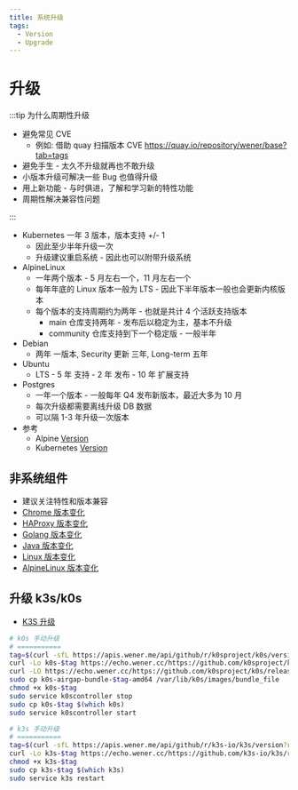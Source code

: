 ```yaml
---
title: 系统升级
tags:
  - Version
  - Upgrade
---
```


# 升级

:::tip 为什么周期性升级

- 避免常见 CVE
  - 例如: 借助 quay 扫描版本 CVE https://quay.io/repository/wener/base?tab=tags
- 避免手生 - 太久不升级就再也不敢升级
- 小版本升级可解决一些 Bug 也值得升级
- 用上新功能 - 与时俱进，了解和学习新的特性功能
- 周期性解决兼容性问题

:::

- Kubernetes 一年 3 版本，版本支持 +/- 1
  - 因此至少半年升级一次
  - 升级建议重启系统 - 因此也可以附带升级系统
- AlpineLinux
  - 一年两个版本 - 5 月左右一个，11 月左右一个
  - 每年年底的 Linux 版本一般为 LTS - 因此下半年版本一般也会更新内核版本
  - 每个版本的支持周期约为两年 - 也就是共计 4 个活跃支持版本
    - main 仓库支持两年 - 发布后以稳定为主，基本不升级
    - community 仓库支持到下一个稳定版 - 一般半年
- Debian
  - 两年 一版本, Security 更新 三年, Long-term 五年
- Ubuntu
  - LTS - 5 年 支持 - 2 年 发布 - 10 年 扩展支持
- Postgres
  - 一年一个版本 - 一般每年 Q4 发布新版本，最近大多为 10 月
  - 每次升级都需要离线升级 DB 数据
  - 可以隔 1-3 年升级一次版本
- 参考
  - Alpine [Version](../os/alpine/alpine-version.md)
  - Kubernetes [Version](./kubernetes/k8s-version.md)

## 非系统组件

- 建议关注特性和版本兼容
- [Chrome 版本变化](../web/browser/chrome/chrome-version.md)
- [HAProxy 版本变化](./web/haproxy/haproxy-version.md)
- [Golang 版本变化](../languages/go/go-version.md)
- [Java 版本变化](../java/version/README.md)
- [Linux 版本变化](../os/linux/linux-version.md)
- [AlpineLinux 版本变化](../os/alpine/alpine-version.md)

## 升级 k3s/k0s

- [K3S 升级](./kubernetes/distro/k3s/k3s-install.md#upgrade)

```bash
# k0s 手动升级
# ===========
tag=$(curl -sfL https://apis.wener.me/api/github/r/k0sproject/k0s/version?range=1.25 | jq -r .name)
curl -Lo k0s-$tag https://echo.wener.cc/https://github.com/k0sproject/k0s/releases/download/$tag/k0s-$tag-amd64
curl -LO https://echo.wener.cc/https://github.com/k0sproject/k0s/releases/download/$tag/k0s-airgap-bundle-$tag-amd64
sudo cp k0s-airgap-bundle-$tag-amd64 /var/lib/k0s/images/bundle_file
chmod +x k0s-$tag
sudo service k0scontroller stop
sudo cp k0s-$tag $(which k0s)
sudo service k0scontroller start

# k3s 手动升级
# ===========
tag=$(curl -sfL https://apis.wener.me/api/github/r/k3s-io/k3s/version?range=1.25 | jq -r .name)
curl -Lo k3s-$tag https://echo.wener.cc/https://github.com/k3s-io/k3s/releases/download/v1.25.5+k3s2/k3s
chmod +x k3s-$tag
sudo cp k3s-$tag $(which k3s)
sudo service k3s restart
```
